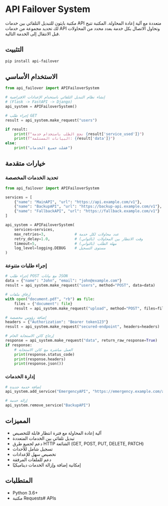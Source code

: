 # API Failover System

مكتبة بايثون للتبديل التلقائي بين خدمات API متعددة مع آلية إعادة المحاولة. المكتبة تتيح لك تحديد مجموعة من خدمات API وتحاول الاتصال بكل خدمة بعدد محدد من المحاولات قبل الانتقال إلى الخدمة التالية.

## التثبيت

```bash
pip install api-failover
```

## الاستخدام الأساسي

```python
from api_failover import APIFailoverSystem

# إنشاء نظام التبديل التلقائي باستخدام الإعدادات الافتراضية
# (Flask -> FastAPI -> Django)
api_system = APIFailoverSystem()

# إجراء طلب GET
result = api_system.make_request("users")

if result:
    print(f"نجح الطلب باستخدام خدمة {result['service_used']}")
    print(f"البيانات المستلمة: {result['data']}")
else:
    print("فشلت جميع الخدمات")
```

## خيارات متقدمة

### تحديد الخدمات المخصصة

```python
from api_failover import APIFailoverSystem

services = [
    {"name": "MainAPI", "url": "https://api.example.com/v1"},
    {"name": "BackupAPI", "url": "https://backup-api.example.com/v1"},
    {"name": "FallbackAPI", "url": "https://fallback.example.com/v1"}
]

api_system = APIFailoverSystem(
    services=services,
    max_retries=3,             # عدد محاولات لكل خدمة
    retry_delay=1.0,           # وقت الانتظار بين المحاولات (بالثواني)
    timeout=5,                 # مهلة الطلب (بالثواني)
    log_level=logging.DEBUG    # مستوى التسجيل
)
```

### إجراء طلبات متنوعة

```python
# إجراء طلب POST مع بيانات JSON
data = {"name": "John", "email": "john@example.com"}
result = api_system.make_request("users", method="POST", data=data)

# إرفاق ملفات
with open("document.pdf", "rb") as file:
    files = {"document": file}
    result = api_system.make_request("upload", method="POST", files=files)

# إضافة رؤوس مخصصة
headers = {"Authorization": "Bearer token123"}
result = api_system.make_request("secured-endpoint", headers=headers)

# إرجاع كائن الاستجابة الخام
response = api_system.make_request("data", return_raw_response=True)
if response:
    # العمل مباشرة مع كائن الاستجابة
    print(response.status_code)
    print(response.headers)
    print(response.json())
```

### إدارة الخدمات

```python
# إضافة خدمة جديدة
api_system.add_service("EmergencyAPI", "https://emergency.example.com/api")

# إزالة خدمة
api_system.remove_service("BackupAPI")
```

## المميزات

- آلية إعادة المحاولة مع فترة انتظار قابلة للتخصيص
- تبديل تلقائي بين الخدمات المتعددة
- دعم لجميع طرق HTTP الشائعة (GET, POST, PUT, DELETE, PATCH)
- تسجيل شامل للأحداث
- تخصيص سهل للإعدادات
- دعم للملفات المرفقة
- إمكانية إضافة وإزالة الخدمات ديناميكيًا

## المتطلبات

- Python 3.6+
- مكتبة Requests# APIs
